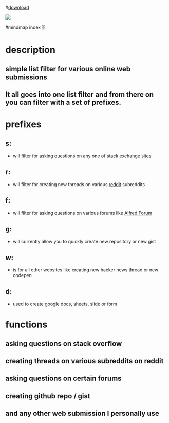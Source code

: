 #[download](https://github.com/nikitavoloboev/ask-create-share-alfred/releases/download/2/a.ask.create.share.alfredworkflow)

![](http://i.imgur.com/qII38OI.png)

#mindmap index 🗄️

# description


## simple list filter for various online web submissions

## It all goes into one list filter and from there on you can filter with a set of prefixes.


# prefixes


## s:

- will filter for asking questions on any one of [stack exchange](http://stackexchange.com/) sites

## r:

- will filter for creating new threads on various [reddit](http://www.reddit.com/) subreddits

## f:

- will filter for asking questions on various forums like [Alfred Forum](http://www.alfredforum.com/)

## g:

- will currently allow you to quickly create new repository or new gist

## w:

- is for all other websites like creating new hacker news thread or new codepen

## d:

- used to create google docs, sheets, slide or form


# functions


## asking questions on stack overflow

## creating threads on various subreddits on reddit

## asking questions on certain forums

## creating github repo / gist

## and any other web submission I personally use

